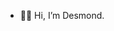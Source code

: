 - 👋🏾 Hi, I’m Desmond.
<!---
dessy101010/dessy101010 is a ✨ special ✨ repository because its `README.md` (this file) appears on your GitHub profile.
You can click the Preview link to take a look at your changes.
--->
